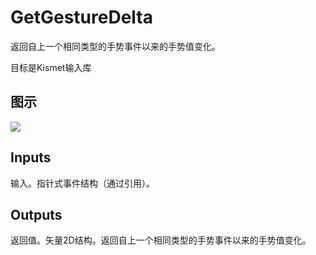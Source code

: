 # GetGestureDelta

返回自上一个相同类型的手势事件以来的手势值变化。

目标是Kismet输入库

## 图示

![]($-20221218-19290886.png)

## Inputs

输入。指针式事件结构（通过引用）。  

## Outputs

返回值。矢量2D结构。返回自上一个相同类型的手势事件以来的手势值变化。
